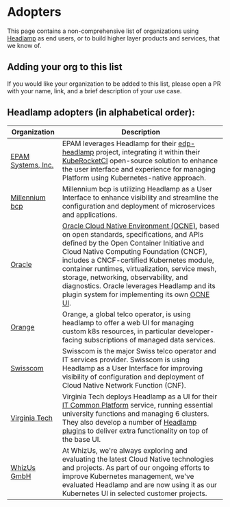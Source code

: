# Adopters

This page contains a non-comprehensive list of organizations using [Headlamp](https://headlamp.dev) as end users, or to build higher layer products and services, that we know of.

## Adding your org to this list

If you would like your organization to be added to this list, please open a PR with your name, link, and a brief description of your use case.

## Headlamp adopters (in alphabetical order):

| Organization                                 | Description                                                                                                                                                                                                                                                                                                                                                       |
|----------------------------------------------|-------------------------------------------------------------------------------------------------------------------------------------------------------------------------------------------------------------------------------------------------------------------------------------------------------------------------------------------------------------------|
| [EPAM Systems, Inc.](https://epam.com/)      | EPAM leverages Headlamp for their [edp-headlamp](https://github.com/epam/edp-headlamp) project, integrating it within their [KubeRocketCI](https://docs.kuberocketci.io/) open-source solution to enhance the user interface and experience for managing Platform using Kubernetes-native approach.                                                               |
| [Millennium bcp](https://www.millenniumbcp.pt/) | Millennium bcp is utilizing Headlamp as a User Interface to enhance visibility and streamline the configuration and deployment of microservices and applications. |
| [Oracle](https://www.oracle.com/) | [Oracle Cloud Native Environment (OCNE)](https://www.oracle.com/linux/cloud-native-environment/), based on open standards, specifications, and APIs defined by the Open Container Initiative and Cloud Native Computing Foundation (CNCF), includes a CNCF-certified Kubernetes module, container runtimes, virtualization, service mesh, storage, networking, observability, and diagnostics. Oracle leverages Headlamp and its plugin system for implementing its own [OCNE UI](https://docs.oracle.com/en/learn/ocne-ui/index.html).
| [Orange](https://www.orange.com/en) | Orange, a global telco operator, is using headlamp to offer a web UI for managing custom k8s resources, in particular developer-facing subscriptions of managed data services.                                                                                                                                                                                |
| [Swisscom](https://www.swisscom.ch/) | Swisscom is the major Swiss telco operator and IT services provider. Swisscom is using Headlamp as a User Interface for improving visibility of configuration and deployment of Cloud Native Network Function (CNF). |
| [Virginia Tech](https://vt.edu/)             | Virginia Tech deploys Headlamp as a UI for their [IT Common Platform](https://docs.platform.it.vt.edu/) service, running essential university functions and managing 6 clusters. They also develop a number of [Headlamp plugins](https://code.vt.edu/it-common-platform/platform-support/headlamp-plugins) to deliver extra functionality on top of the base UI. |
| [WhizUs GmbH](https://www.whizus.com/)       | At WhizUs, we're always exploring and evaluating the latest Cloud Native technologies and projects. As part of our ongoing efforts to improve Kubernetes management, we've evaluated Headlamp and are now using it as our Kubernetes UI in selected customer projects.                                                                                            |
